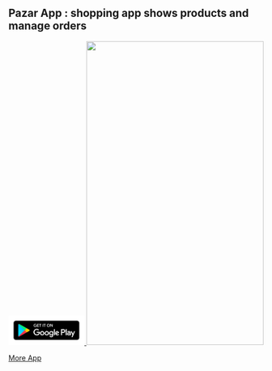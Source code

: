 ## Pazar App : shopping app shows products and manage orders  

<a href="https://play.google.com/store/apps/details?id=ist.swh.pazarapp" target="_blank">
            <img src="https://github.com/muhammadalkhalaf/My-Previous-Apps/blob/master/google-play-badge.png" width="150">
          </a>  

<img src="https://github.com/muhammadalkhalaf/My-Previous-Apps/blob/master/GIF%20Images/PazarApp_preview.gif" width="350" height="600" />  

[More App](https://github.com/muhammadalkhalaf/My-Previous-Apps/blob/master/my-previous-android-apps.md)
